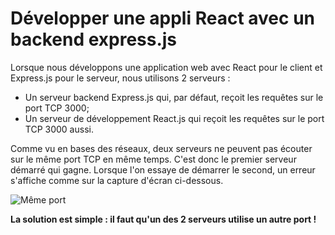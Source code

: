 # Développer une appli React avec un backend express.js

Lorsque nous développons une application web avec React pour le client et Express.js pour le serveur, nous utilisons 2 serveurs :

* Un serveur backend Express.js qui, par défaut, reçoit les requêtes sur le port TCP 3000;
* Un serveur de développement React.js qui reçoit les requêtes sur le port TCP 3000 aussi.

Comme vu en bases des réseaux, deux serveurs ne peuvent pas écouter sur le même port TCP en même temps.
C'est donc le premier serveur démarré qui gagne.
Lorsque l'on essaye de démarrer le second, un erreur s'affiche comme sur la capture d'écran ci-dessous.

![Même port](react-client-server-same-port.png)

**La solution est simple : il faut qu'un des 2 serveurs utilise un autre port !**

